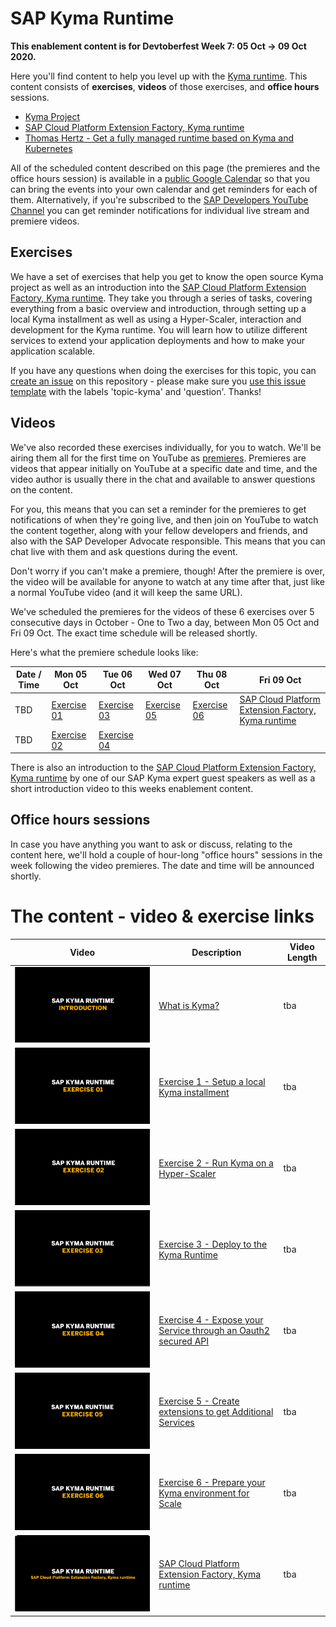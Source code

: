 # SAP Kyma Runtime

**This enablement content is for Devtoberfest Week 7: 05 Oct → 09 Oct 2020.**

Here you'll find content to help you level up with the [Kyma runtime](https://kyma-project.io). This content consists of **exercises**, **videos** of those exercises, and **office hours** sessions.

- [Kyma Project](https://kyma-project.io)
- [SAP Cloud Platform Extension Factory, Kyma runtime](https://discovery-center.cloud.sap/protected/index.html#/serviceCatalog/1b320a69-c013-417c-bf55-2683299777c6)
- [Thomas Hertz - Get a fully managed runtime based on Kyma and Kubernetes](https://blogs.sap.com/2020/05/12/get-a-fully-managed-runtime-based-on-kyma-and-kubernetes/)

All of the scheduled content described on this page (the premieres and the office hours session) is available in a [public Google Calendar](https://calendar.google.com/calendar?cid=Ym1ibGJucHFkOHMwcWZoYnZnMjJqazE3OWdAZ3JvdXAuY2FsZW5kYXIuZ29vZ2xlLmNvbQ) so that you can bring the events into your own calendar and get reminders for each of them. Alternatively, if you're subscribed to the [SAP Developers YouTube Channel](https://www.youtube.com/user/sapdevs) you can get reminder notifications for individual live stream and premiere videos. 

## Exercises

We have a set of exercises that help you get to know the open source Kyma project as well as an introduction into the [SAP Cloud Platform Extension Factory, Kyma runtime](https://discovery-center.cloud.sap/serviceCatalog/1b320a69-c013-417c-bf55-2683299777c6). 
They take you through a series of tasks, covering everything from a basic overview and introduction, through setting up a local Kyma installment as well as using a Hyper-Scaler, interaction and development for the Kyma runtime. You will learn how to utilize different services to extend your application deployments and how to make your application scalable.

<!-- You can follow these exercises yourself, at your own pace, using the resources in the [Virtual Event - SAP Kyma Runtime]() repository. -->

If you have any questions when doing the exercises for this topic, you can [create an issue](https://github.com/SAP-samples/sap-devtoberfest-2020/issues/new?assignees=&labels=question&template=exercise-question.md&title=Summarize+your+question+here) on this repository - please make sure you [use this issue template](https://github.com/SAP-samples/sap-devtoberfest-2020/issues/new?assignees=&labels=question&template=exercise-question.md&title=Summarize+your+question+here) with the labels 'topic-kyma' and 'question'. Thanks!

## Videos

We've also recorded these exercises individually, for you to watch. We'll be airing them all for the first time on YouTube as [premieres](https://support.google.com/youtube/answer/9080341). Premieres are videos that appear initially on YouTube at a specific date and time, and the video author is usually there in the chat and available to answer questions on the content. 

For you, this means that you can set a reminder for the premieres to get notifications of when they're going live, and then join on YouTube to watch the content together, along with your fellow developers and friends, and also with the SAP Developer Advocate responsible. This means that you can chat live with them and ask questions during the event.

Don't worry if you can't make a premiere, though! After the premiere is over, the video will be available for anyone to watch at any time after that, just like a normal YouTube video (and it will keep the same URL). 

We've scheduled the premieres for the videos of these 6 exercises over 5 consecutive days in October - One to Two a day, between Mon 05 Oct and Fri 09 Oct. The exact time schedule will be released shortly.
<!--They'll be at the same time on each of those days, contained in a one-hour block starting at 1100 BST (UTC+1). Note that each exercise video is less than 30 mins in length, meaning that we can use the time between the end of the first video and the start of the second (at 1130) to continue the chat if necessary. -->

Here's what the premiere schedule looks like:

| Date / Time | Mon 05 Oct | Tue 06 Oct | Wed 07 Oct | Thu 08 Oct | Fri 09 Oct |
| - | - | - | - | - | - |
| TBD | [Exercise 01](https://www.youtube.com/channel/UCNfmelKDrvRmjYwSi9yvrMg) | [Exercise 03](https://www.youtube.com/channel/UCNfmelKDrvRmjYwSi9yvrMg) | [Exercise 05](https://www.youtube.com/channel/UCNfmelKDrvRmjYwSi9yvrMg) | [Exercise 06](https://www.youtube.com/channel/UCNfmelKDrvRmjYwSi9yvrMg) | [SAP Cloud Platform Extension Factory, Kyma runtime](https://discovery-center.cloud.sap/serviceCatalog/1b320a69-c013-417c-bf55-2683299777c6)
| TBD | [Exercise 02](https://www.youtube.com/channel/UCNfmelKDrvRmjYwSi9yvrMg) | [Exercise 04](https://www.youtube.com/channel/UCNfmelKDrvRmjYwSi9yvrMg) |

There is also an introduction to the [SAP Cloud Platform Extension Factory, Kyma runtime](https://discovery-center.cloud.sap/serviceCatalog/1b320a69-c013-417c-bf55-2683299777c6) by one of our SAP Kyma expert guest speakers as well as a short introduction video to this weeks enablement content.

<!-- Need links to videos as soon as online, also needs time information-->

## Office hours sessions

In case you have anything you want to ask or discuss, relating to the content here, we'll hold a couple of hour-long "office hours" sessions in the week following the video premieres. The date and time will be announced shortly.

<!-- They will be in the form of Zoom meetings and scheduled to allow participation from most timezones: -->

<!--
- 0800 BST (UTC+1) → [Zoom meeting link](https://sap-se.zoom.us/j/95873935644) | [ICS Download](https://sap-samples.github.io/sap-devtoberfest-2020/cal/workflow_office_hours2.ics)
- 1400 BST (UTC+1) → [Zoom meeting link](https://sap-se.zoom.us/j/99812944506) | [ICS Download](https://sap-samples.github.io/sap-devtoberfest-2020/cal/workflow_office_hours1.ics) -->

<!--These office hours sessions are also in the [public Google Calendar](https://calendar.google.com/calendar?cid=Ym1ibGJucHFkOHMwcWZoYnZnMjJqazE3OWdAZ3JvdXAuY2FsZW5kYXIuZ29vZ2xlLmNvbQ) mentioned earlier. -->

# The content - video & exercise links

| Video | Description | Video Length |
| - | - | - |
| [![Introduction](thumbnail-01.png)](https://www.youtube.com/channel/UCNfmelKDrvRmjYwSi9yvrMg) | [What is Kyma?](https://github.com/SAP-samples) | tba |
| [![Exercise 1](thumbnail-02.png)](https://www.youtube.com/channel/UCNfmelKDrvRmjYwSi9yvrMg) | [Exercise 1 - Setup a local Kyma installment](https://github.com/SAP-samples) | tba |
| [![Exercise 2](thumbnail-03.png)](https://www.youtube.com/channel/UCNfmelKDrvRmjYwSi9yvrMg) | [Exercise 2 - Run Kyma on a Hyper-Scaler](https://github.com/SAP-samples)| tba 
| [![Exercise 3](thumbnail-04.png)](https://www.youtube.com/channel/UCNfmelKDrvRmjYwSi9yvrMg) | [Exercise 3 - Deploy to the Kyma Runtime](https://github.com/SAP-samples) | tba | 
| [![Exercise 4](thumbnail-05.png)](https://www.youtube.com/channel/UCNfmelKDrvRmjYwSi9yvrMg) | [Exercise 4 - Expose your Service through an Oauth2 secured API](https://github.com/SAP-samples) | tba | 
| [![Exercise 5](thumbnail-06.png)](https://www.youtube.com/channel/UCNfmelKDrvRmjYwSi9yvrMg) | [Exercise 5 - Create extensions to get Additional Services](https://github.com/SAP-samples) | tba | 
| [![Exercise 6](thumbnail-07.png)](https://www.youtube.com/channel/UCNfmelKDrvRmjYwSi9yvrMg) | [Exercise 6 - Prepare your Kyma environment for Scale](https://github.com/SAP-samples) | tba | 
| [![Managed Kyma](thumbnail-08.png)](https://www.youtube.com/channel/UCNfmelKDrvRmjYwSi9yvrMg) | [SAP Cloud Platform Extension Factory, Kyma runtime](https://github.com/SAP-samples) | tba |
